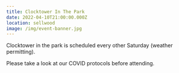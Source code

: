 ```yaml
---
title: Clocktower In The Park
date: 2022-04-10T21:00:00.000Z
location: sellwood
image: /img/event-banner.jpg
---
```

<Event :event="frontmatter">

Clocktower in the park is scheduled every other Saturday (weather permitting).

Please take a look at our COVID protocols before attending.

</Event>